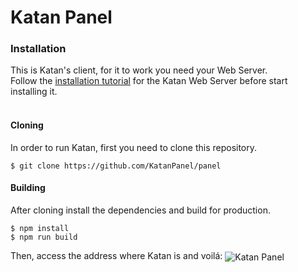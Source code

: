 # Katan Panel

### Installation
This is Katan's client, for it to work you need your Web Server.\
Follow the [installation tutorial](https://github.com/KatanPanel/Katan) for the Katan Web Server before start installing it.\
<br>
#### Cloning
In order to run Katan, first you need to clone this repository.
```
$ git clone https://github.com/KatanPanel/panel
```

#### Building
After cloning install the dependencies and build for production.
```
$ npm install
$ npm run build
```

Then, access the address where Katan is and voilá:
<img src="https://i.imgur.com/J31Pe63.png" alt="Katan Panel" align="center">

